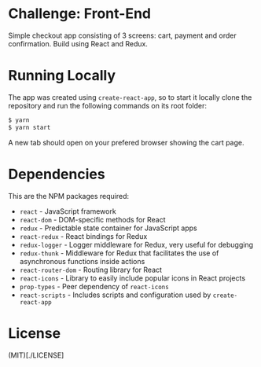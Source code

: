 # Challenge: Front-End
Simple checkout app consisting of 3 screens: cart, payment and order confirmation. Build using React and Redux.

# Running Locally
The app was created using `create-react-app`, so to start it locally clone the repository and run the following commands on its root folder:

```bash
$ yarn
$ yarn start
```

A new tab should open on your prefered browser showing the cart page.

# Dependencies
This are the NPM packages required:
* `react` - JavaScript framework
* `react-dom` - DOM-specific methods for React
* `redux` - Predictable state container for JavaScript apps
* `react-redux` - React bindings for Redux
* `redux-logger` - Logger middleware for Redux, very useful for debugging
* `redux-thunk` - Middleware for Redux that facilitates the use of asynchronous functions inside actions 
* `react-router-dom` - Routing library for React
* `react-icons` - Library to easily include popular icons in React projects
* `prop-types` - Peer dependency of `react-icons`
* `react-scripts` - Includes scripts and configuration used by `create-react-app`

# License
(MIT)[./LICENSE]
